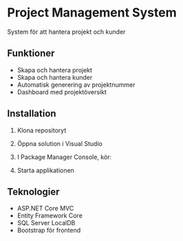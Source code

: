 # Project Management System

System för att hantera projekt och kunder

## Funktioner
- Skapa och hantera projekt
- Skapa och hantera kunder
- Automatisk generering av projektnummer
- Dashboard med projektöversikt

## Installation
1. Klona repositoryt
2. Öppna solution i Visual Studio
3. I Package Manager Console, kör:

4. Starta applikationen

## Teknologier
- ASP.NET Core MVC
- Entity Framework Core
- SQL Server LocalDB
- Bootstrap för frontend
